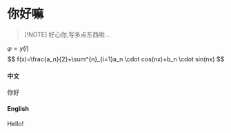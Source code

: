 # 你好嘛

> [!NOTE]   好心你,写多点东西啦...

$\varphi=y(i)$
$$
f(x)=\frac{a_n}{2}+\sum^{n}_{i=1}a_n \cdot cos(nx)+b_n \cdot sin(nx)
$$
<!-- tabs:start -->

#### **中文**

你好

#### **English**

Hello!

<!-- tabs:end -->

